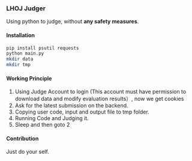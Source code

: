 ### LHOJ Judger

Using python to judge, without **any safety measures**.

#### Installation

```bash
pip install psutil requests
python main.py
mkdir data
mkdir tmp
```

#### Working Principle

1. Using Judge Account to login (This account must have permission to download data and modify evaluation results）, now we get cookies
2. Ask for the latest submission on the backend.
3. Copying user code, input and output file to tmp folder.
4. Running Code and Judging it.
5. Sleep and then goto 2

#### Contribution

Just do your self.
